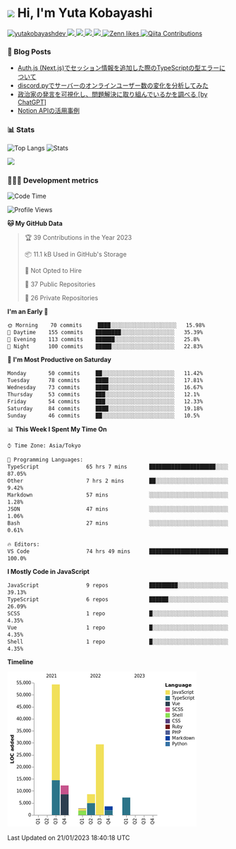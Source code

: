 <h1><img src="https://emojis.slackmojis.com/emojis/images/1613942336/14158/balloons.gif?1613942336" width="30"/> Hi, I'm Yuta Kobayashi</h1>

<p align="left"> 
  <a href="https://github.com/yutakobayashidev/yutakobayashidev/">
    <img src="https://komarev.com/ghpvc/?username=yutakobayashdev" alt="yutakobayashdev" />
  </a>
  <a href="https://twitter.com/yutakobayashi__">
    <img height="20" src="https://img.shields.io/twitter/follow/yutakobayashi__?label=Twitter&logo=twitter&style=flat" />
  </a>
  <a href="https://mastodon.social/@yutakobayashi">
    <img height="20" src="https://img.shields.io/mastodon/follow/107202517736161782?domain=https%3A%2F%2Fmastodon.social&label=Mastodon&logo=mastodon&style=plastic" />
  </a>
  <a href="https://github.com/yutakobayashidev">
    <img height="20" src="https://img.shields.io/github/followers/yutakobayashidev?label=follow&logo=github&style=flat" />
  </a>
  <a href="https://www.reddit.com/user/yutakobayashi">
    <img height="20" src="https://img.shields.io/reddit/user-karma/combined/yutakobayashi?label=Reddit&logo=reddit&style=flat" />
  </a>
  <a href="https://zenn.dev/yutakobayashi">
    <img src="https://badgen.org/img/zenn/yutakobayashi/likes?style=plastic" alt="Zenn likes" />
  </a>
  <a href="https://qiita.com/yutakobayashi">
    <img src="https://badgen.org/img/qiita/yutakobayashi/contributions?style=plastic" alt="Qiita Contributions" />
  </a>
</p>

### 📕 Blog Posts

<!-- BLOG-POST-LIST:START -->
- [Auth.js &lpar;Next.js&rpar;でセッション情報を追加した際のTypeScriptの型エラーについて](https://zenn.dev/yutakobayashi/articles/nextauth-session-typescript)
- [discord.pyでサーバーのオンラインユーザー数の変化を分析してみた](https://zenn.dev/yutakobayashi/articles/discord-online-members-chart)
- [政治家の発言を可視化し、問題解決に取り組んでいるかを調べる [by ChatGPT]](https://qiita.com/yutakobayashi/items/1381de1da52ea7ca56b9)
- [Notion APIの活用事例](https://zenn.dev/yutakobayashi/articles/notion-api-advent-calendar-22)
<!-- BLOG-POST-LIST:END -->

### 📊 Stats

![Top Langs](https://github-readme-stats.vercel.app/api/top-langs/?username=yutakobayashidev)
![Stats](https://github-readme-stats.vercel.app/api?username=yutakobayashidev&count_private=true&show_icons=true&line_height=40)

<!--START_SECTION:lapras-card-->
<a href="https://lapras.com/public/yutakobayashi" target="_blank" rel="noopener noreferrer"><img src="https://lapras-card-generator.vercel.app/api/svg?e=3.3&b=2.85&i=3.09&b1=%23020e27&b2=%230e5593&i1=%2303102f&i2=%231688bf&l=en" width="400" ></a>
<!--END_SECTION:lapras-card-->

### 👩🏻‍💻 Development metrics

<!--START_SECTION:waka-->
![Code Time](http://img.shields.io/badge/Code%20Time-461%20hrs%2018%20mins-blue)

![Profile Views](http://img.shields.io/badge/Profile%20Views-1-blue)

**🐱 My GitHub Data** 

> 🏆 39 Contributions in the Year 2023
 > 
> 📦 11.1 kB Used in GitHub's Storage 
 > 
> 🚫 Not Opted to Hire
 > 
> 📜 37 Public Repositories 
 > 
> 🔑 26 Private Repositories  
 > 
**I'm an Early 🐤** 

```text
🌞 Morning    70 commits     ████░░░░░░░░░░░░░░░░░░░░░   15.98% 
🌆 Daytime    155 commits    ████████░░░░░░░░░░░░░░░░░   35.39% 
🌃 Evening    113 commits    ██████░░░░░░░░░░░░░░░░░░░   25.8% 
🌙 Night      100 commits    █████░░░░░░░░░░░░░░░░░░░░   22.83%

```
📅 **I'm Most Productive on Saturday** 

```text
Monday       50 commits     ██░░░░░░░░░░░░░░░░░░░░░░░   11.42% 
Tuesday      78 commits     ████░░░░░░░░░░░░░░░░░░░░░   17.81% 
Wednesday    73 commits     ████░░░░░░░░░░░░░░░░░░░░░   16.67% 
Thursday     53 commits     ███░░░░░░░░░░░░░░░░░░░░░░   12.1% 
Friday       54 commits     ███░░░░░░░░░░░░░░░░░░░░░░   12.33% 
Saturday     84 commits     ████░░░░░░░░░░░░░░░░░░░░░   19.18% 
Sunday       46 commits     ██░░░░░░░░░░░░░░░░░░░░░░░   10.5%

```


📊 **This Week I Spent My Time On** 

```text
⌚︎ Time Zone: Asia/Tokyo

💬 Programming Languages: 
TypeScript               65 hrs 7 mins       █████████████████████░░░░   87.05% 
Other                    7 hrs 2 mins        ██░░░░░░░░░░░░░░░░░░░░░░░   9.42% 
Markdown                 57 mins             ░░░░░░░░░░░░░░░░░░░░░░░░░   1.28% 
JSON                     47 mins             ░░░░░░░░░░░░░░░░░░░░░░░░░   1.06% 
Bash                     27 mins             ░░░░░░░░░░░░░░░░░░░░░░░░░   0.61%

🔥 Editors: 
VS Code                  74 hrs 49 mins      █████████████████████████   100.0%

```

**I Mostly Code in JavaScript** 

```text
JavaScript               9 repos             █████████░░░░░░░░░░░░░░░░   39.13% 
TypeScript               6 repos             ██████░░░░░░░░░░░░░░░░░░░   26.09% 
SCSS                     1 repo              █░░░░░░░░░░░░░░░░░░░░░░░░   4.35% 
Vue                      1 repo              █░░░░░░░░░░░░░░░░░░░░░░░░   4.35% 
Shell                    1 repo              █░░░░░░░░░░░░░░░░░░░░░░░░   4.35%

```


**Timeline**

![Chart not found](https://raw.githubusercontent.com/yutakobayashidev/yutakobayashidev/main/charts/bar_graph.png) 


 Last Updated on 21/01/2023 18:40:18 UTC
<!--END_SECTION:waka-->
